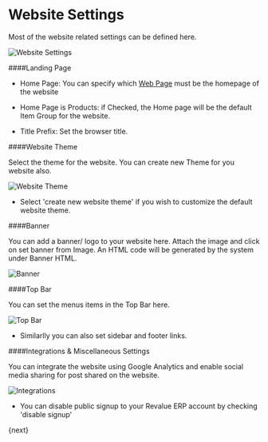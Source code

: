 # Website Settings

Most of the website related settings can be defined here.

<img class="screenshot" alt="Website Settings" src="{{docs_base_url}}/assets/img/website/website-settings.png">

####Landing Page

* Home Page: You can specify which [Web Page](/docs/user/manual/en/website/web-page.html) must be the homepage of the website

* Home Page is Products: if Checked, the Home page will be the default Item Group for the website.

* Title Prefix: Set the browser title.

####Website Theme

Select the theme for the website. You can create new Theme for you website also.

<img class="screenshot" alt="Website Theme" src="{{docs_base_url}}/assets/img/website/website-theme.png">

* Select 'create new website theme' if you wish to customize the default website theme.

####Banner

You can add a banner/ logo to your website here. Attach the image and click on set banner from Image.
An HTML code will be generated by the system under Banner HTML.

<img class="screenshot" alt="Banner" src="{{docs_base_url}}/assets/img/website/banner.png">

####Top Bar

You can set the menus items in the Top Bar here.

<img class="screenshot" alt="Top Bar" src="{{docs_base_url}}/assets/img/website/top-bar.png">

 * Similarlly you can also set sidebar and footer links.
 
####Integrations & Miscellaneous Settings

You can integrate the website using Google Analytics and enable social media sharing for post shared on the website.

<img class="screenshot" alt="Integrations" src="{{docs_base_url}}/assets/img/website/integrations.png">

* You can disable public signup to your Revalue ERP account by checking 'disable signup'

{next}

